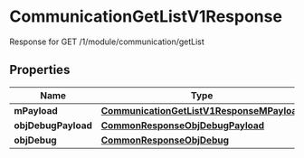 

# CommunicationGetListV1Response

Response for GET /1/module/communication/getList

## Properties

| Name | Type | Description | Notes |
|------------ | ------------- | ------------- | -------------|
|**mPayload** | [**CommunicationGetListV1ResponseMPayload**](CommunicationGetListV1ResponseMPayload.md) |  |  |
|**objDebugPayload** | [**CommonResponseObjDebugPayload**](CommonResponseObjDebugPayload.md) |  |  [optional] |
|**objDebug** | [**CommonResponseObjDebug**](CommonResponseObjDebug.md) |  |  [optional] |



